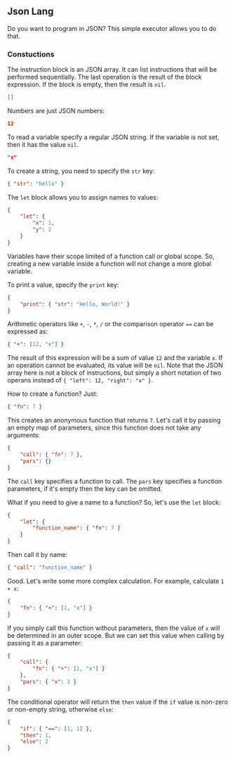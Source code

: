 ## Json Lang
Do you want to program in JSON? This simple executor allows you to do that.

### Constuctions
The instruction block is an JSON array. It can list instructions that will be performed sequentially. The last operation is the result of the block expression. If the block is empty, then the result is `nil`.
```json
[]
```

Numbers are just JSON numbers:
```json
12
```

To read a variable specify a regular JSON string. If the variable is not set, then it has the value `nil`.
```json
"x"
```

To create a string, you need to specify the `str` key:
```json
{ "str": "hello" }
```

The `let` block allows you to assign names to values:
```json
{
    "let": {
        "x": 1,
        "y": 2
    }
}
```
Variables have their scope limited of a function call or global scope. So, creating a new variable inside a function will not change a more global variable.

To print a value, specify the `print` key:
```json
{
    "print": { "str": "Hello, World!" }
}
```

Arithmetic operators like `+`, `-`, `*`, `/` or the comparison operator `==` can be expressed as:
```json
{ "+": [12, "x"] }
```
The result of this expression will be a sum of value `12` and the variable `x`. If an operation cannot be evaluated, its value will be `nil`. Note that the JSON array here is not a block of instructions, but simply a short notation of two operans instead of `{ "left": 12, "right": "x" }`.

How to create a function? Just:

```json
{ "fn": 7 }
```
This creates an anonymous function that returns `7`. Let's call it by passing an empty map of parameters, since this function does not take any arguments:
```json
{
    "call": { "fn": 7 },
    "pars": {}
}
```
The `call` key specifies a function to call. The `pars` key specifies a function parameters, if it's empty then the key can be omitted.

What if you need to give a name to a function? So, let's use the `let` block:
```json
{
    "let": {
        "function_name": { "fn": 7 }
    }
}
```

Then call it by name:
```json
{ "call": "function_name" }
```

Good. Let's write some more complex calculation. For example, calculate `1 + x`:
```json
{
    "fn": { "+": [1, "x"] }
}
```
If you simply call this function without parameters, then the value of `x` will be determined in an outer scope. But we can set this value when calling by passing it as a parameter:
```json
{
    "call": {
        "fn": { "+": [1, "x"] }
    },
    "pars": { "x": 2 }
}
```

The conditional operator will return the `then` value if the `if` value is non-zero or non-empty string, otherwise `else`:
```json
{
    "if": { "==": [1, 1] },
    "then": 1,
    "else": 2
}
```
